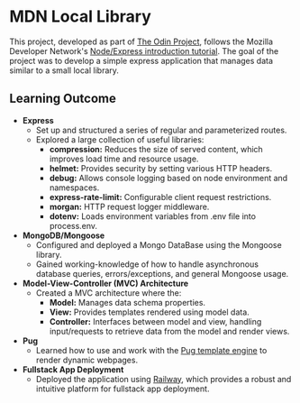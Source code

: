 # MDN Local Library

This project, developed as part of [The Odin Project](https://www.theodinproject.com/lessons/nodejs-express-105-forms-and-deployment), follows the Mozilla Developer Network's [Node/Express introduction tutorial](https://developer.mozilla.org/en-US/docs/Learn/Server-side/Express_Nodejs). The goal of the project was to develop a simple express application that manages data similar to a small local library.

## Learning Outcome

- **Express**
  - Set up and structured a series of regular and parameterized routes.
  - Explored a large collection of useful libraries:
    - **compression:** Reduces the size of served content, which improves load time and resource usage.
    - **helmet:** Provides security by setting various HTTP headers.
    - **debug:** Allows console logging based on node environment and namespaces.
    - **express-rate-limit:** Configurable client request restrictions.
    - **morgan:** HTTP request logger middleware.
    - **dotenv:** Loads environment variables from .env file into process.env.
- **MongoDB/Mongoose**
  - Configured and deployed a Mongo DataBase using the Mongoose library.
  - Gained working-knowledge of how to handle asynchronous database queries, errors/exceptions, and general Mongoose usage.
- **Model-View-Controller (MVC) Architecture**
  - Created a MVC architecture where the:
    - **Model:** Manages data schema properties.
    - **View:** Provides templates rendered using model data.
    - **Controller:** Interfaces between model and view, handling input/requests to retrieve data from the model and render views.
- **Pug**
  - Learned how to use and work with the [Pug template engine](https://pugjs.org/api/getting-started.html) to render dynamic webpages.
- **Fullstack App Deployment**
  - Deployed the application using [Railway](https://railway.app/), which provides a robust and intuitive platform for fullstack app deployment.

